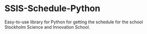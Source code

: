 # SSIS-Schedule-Python
Easy-to-use library for Python for getting the schedule for the school Stockholm Science and Innovation School.
